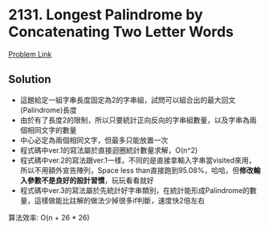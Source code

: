 # 2131. Longest Palindrome by Concatenating Two Letter Words

[Problem Link](https://leetcode.com/problems/longest-palindrome-by-concatenating-two-letter-words/)

## Solution

* 這題給定一組字串長度固定為2的字串組，試問可以組合出的最大回文(Palindrome)長度
* 由於有了長度2的限制，所以只要統計正向反向的字串組數量，以及字串為兩個相同文字的數量
* 中心必定為兩個相同文字，但最多只能放置一次
* 程式碼中ver.1的寫法屬於直接迴圈統計數量求解，O(n^2)
* 程式碼中ver.2的寫法跟ver.1一樣，不同的是直接拿輸入字串當visited來用，所以不用額外宣告陣列，Space less than直接跑到95.08%，哈哈，但**修改輸入參數不是良好的設計習慣**，玩玩看看就好
* 程式碼中ver.3的寫法屬於先統計好字串類別，在統計能形成Palindrome的數量，這樣做能比註解的做法少掉很多if判斷，速度快2倍左右

算法效率: O(n + 26 * 26)<br>
